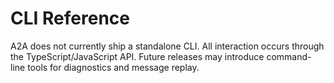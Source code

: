 # CLI Reference

A2A does not currently ship a standalone CLI. All interaction occurs through the TypeScript/JavaScript API. Future releases may introduce command-line tools for diagnostics and message replay.

